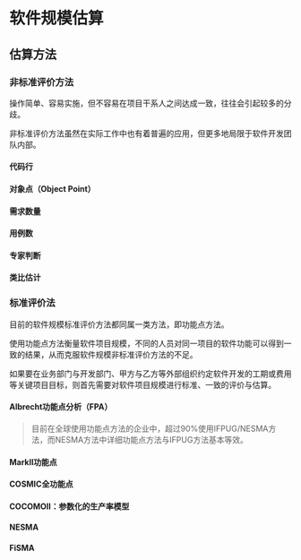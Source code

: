 # 软件规模估算

## 估算方法

### 非标准评价方法

操作简单、容易实施，但不容易在项目干系人之间达成一致，往往会引起较多的分歧。

非标准评价方法虽然在实际工作中也有着普遍的应用，但更多地局限于软件开发团队内部。

#### 代码行

#### 对象点（Object Point）

#### 需求数量

#### 用例数

#### 专家判断

#### 类比估计

### 标准评价法

目前的软件规模标准评价方法都同属一类方法，即功能点方法。

使用功能点方法衡量软件项目规模，不同的人员对同一项目的软件功能可以得到一致的结果，从而克服软件规模非标准评价方法的不足。

如果要在业务部门与开发部门、甲方与乙方等外部组织约定软件开发的工期或费用等关键项目目标，则首先需要对软件项目规模进行标准、一致的评价与估算。

#### Albrecht功能点分析（FPA）

> 目前在全球使用功能点方法的企业中，超过90%使用IFPUG/NESMA方法，而NESMA方法中详细功能点方法与IFPUG方法基本等效。

#### MarkII功能点

#### COSMIC全功能点

#### COCOMOII：参数化的生产率模型

#### NESMA

#### FiSMA
